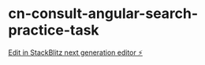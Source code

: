 # cn-consult-angular-search-practice-task

[Edit in StackBlitz next generation editor ⚡️](https://stackblitz.com/~/github.com/m8xp0w3r/cn-consult-angular-search-practice-task)